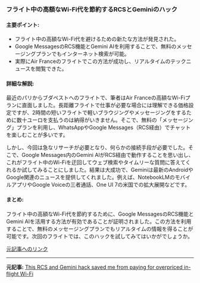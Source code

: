 ### フライト中の高額なWi-Fi代を節約するRCSとGeminiのハック

#### 主要ポイント:
- フライト中の高額なWi-Fi代を避けるための新たな方法が発見された。
- Google MessagesのRCS機能とGemini AIを利用することで、無料のメッセージングプランでもインターネット検索が可能。
- 実際にAir Franceのフライトでこの方法が成功し、リアルタイムのテックニュースを閲覧できた。

#### 詳細な解説:
最近のパリからブダペストへのフライトで、筆者はAir Franceの高額なWi-Fiプランに直面しました。長距離フライトで仕事が必要な場合には理解できる価格設定ですが、2時間の短いフライトで軽いブラウジングやメッセージングをするために数十ユーロを支払うのは納得がいきません。そこで、無料の「メッセージング」プランを利用し、WhatsAppやGoogle Messages（RCS経由）でチャットを楽しむことが多いです。

しかし、今回は急なリサーチが必要となり、何らかの接続手段が必要でした。そこで、Google Messages内のGemini AIがRCS経由で動作することを思い出し、これがフライト中のWi-Fiを迂回してウェブ検索やタイムリーな質問に答えてくれるか試してみることにしました。結果は大成功で、Geminiは最新のAndroidやGoogle関連のニュースを提供してくれました。例えば、NotebookLMのモバイルアプリやGoogle Voiceの三者通話、One UI 7の米国での拡大展開などです。

#### まとめ:
フライト中の高額なWi-Fi代を節約するために、Google MessagesのRCS機能とGemini AIを活用する方法が有効であることが証明されました。この方法を利用することで、無料のメッセージングプランでもリアルタイムの情報を得ることが可能です。次回のフライトでは、このハックを試してみてはいかがでしょうか。

[元記事へのリンク](https://www.androidauthority.com/rcs-gemini-hack-in-flight-wifi-3435678/)

---

**元記事:** [This RCS and Gemini hack saved me from paying for overpriced in-flight Wi-Fi](https://www.androidauthority.com/rcs-gemini-google-messages-vs-in-flight-wifi-3556024/)